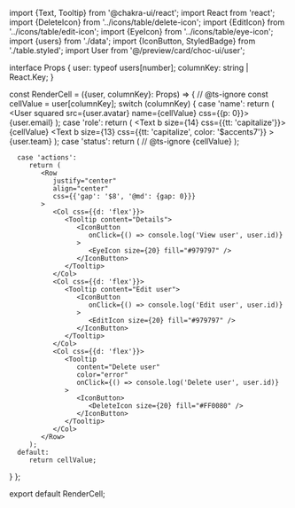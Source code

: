 import {Text, Tooltip} from '@chakra-ui/react';
import React from 'react';
import {DeleteIcon} from '../icons/table/delete-icon';
import {EditIcon} from '../icons/table/edit-icon';
import {EyeIcon} from '../icons/table/eye-icon';
import {users} from './data';
import {IconButton, StyledBadge} from './table.styled';
import User from '@/preview/card/choc-ui/user';

interface Props {
   user: typeof users[number];
   columnKey: string | React.Key;
}

const RenderCell = ({user, columnKey}: Props) => {
   // @ts-ignore
   const cellValue = user[columnKey];
   switch (columnKey) {
      case 'name':
         return (
            <User squared src={user.avatar} name={cellValue} css={{p: 0}}>
               {user.email}
            </User>
         );
      case 'role':
         return (
            <Col>
               <Row>
                  <Text b size={14} css={{tt: 'capitalize'}}>
                     {cellValue}
                  </Text>
               </Row>
               <Row>
                  <Text
                     b
                     size={13}
                     css={{tt: 'capitalize', color: '$accents7'}}
                  >
                     {user.team}
                  </Text>
               </Row>
            </Col>
         );
      case 'status':
         return (
            // @ts-ignore
            <StyledBadge type={String(user.status)}>{cellValue}</StyledBadge>
         );

      case 'actions':
         return (
            <Row
               justify="center"
               align="center"
               css={{'gap': '$8', '@md': {gap: 0}}}
            >
               <Col css={{d: 'flex'}}>
                  <Tooltip content="Details">
                     <IconButton
                        onClick={() => console.log('View user', user.id)}
                     >
                        <EyeIcon size={20} fill="#979797" />
                     </IconButton>
                  </Tooltip>
               </Col>
               <Col css={{d: 'flex'}}>
                  <Tooltip content="Edit user">
                     <IconButton
                        onClick={() => console.log('Edit user', user.id)}
                     >
                        <EditIcon size={20} fill="#979797" />
                     </IconButton>
                  </Tooltip>
               </Col>
               <Col css={{d: 'flex'}}>
                  <Tooltip
                     content="Delete user"
                     color="error"
                     onClick={() => console.log('Delete user', user.id)}
                  >
                     <IconButton>
                        <DeleteIcon size={20} fill="#FF0080" />
                     </IconButton>
                  </Tooltip>
               </Col>
            </Row>
         );
      default:
         return cellValue;
   }
};

export default RenderCell;